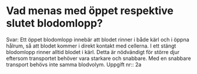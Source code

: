 # Vad menas med öppet respektive slutet blodomlopp?

Svar: Ett öppet blodomlopp innebär att blodet rinner i både kärl och i öppna hålrum, så att blodet kommer i direkt kontakt med cellerna. I ett stängt blodomlopp rinner alltid blodet i kärl. Detta är nödvändigt för större djur eftersom transportet behöver vara starkare och snabbare. Med en snabbare transport behövs inte samma blodvolym.
Uppgift nr:: 2a